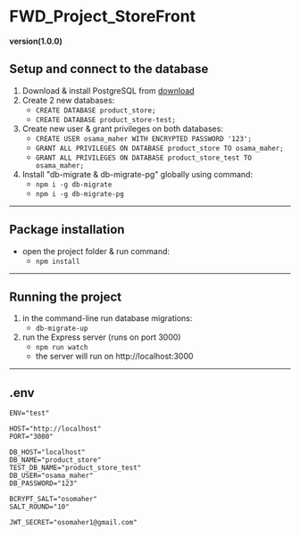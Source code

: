 # FWD_Project_StoreFront
**version(1.0.0)**
  ## Setup and connect to the database
  1. Download & install PostgreSQL from [download](https://www.postgresql.org/download/)
  2. Create 2 new databases:
      - `CREATE DATABASE product_store;`
      - `CREATE DATABASE product_store-test;`
  3. Create new user & grant privileges on both databases:
      - `CREATE USER osama_maher WITH ENCRYPTED PASSWORD '123';`
      - `GRANT ALL PRIVILEGES ON DATABASE product_store TO osama_maher;`
      - `GRANT ALL PRIVILEGES ON DATABASE product_store_test TO osama_maher;`
  4. Install "db-migrate & db-migrate-pg" globally using command:
      - `npm i -g db-migrate`
      - `npm i -g db-migrate-pg`
---
  ## Package installation
  * open the project folder & run command:
      - `npm install`
---
  ## Running the project
  1. in the command-line run database migrations:
      - `db-migrate-up`
  2. run the Express server (runs on port 3000)
      - `npm run watch`
      * the server will run on http://localhost:3000
---
  ## .env
  ```
  ENV="test"

  HOST="http://localhost"
  PORT="3000"

  DB_HOST="localhost"
  DB_NAME="product_store"
  TEST_DB_NAME="product_store_test"
  DB_USER="osama_maher"
  DB_PASSWORD="123"

  BCRYPT_SALT="osomaher"
  SALT_ROUND="10"

  JWT_SECRET="osomaher1@gmail.com"
  ```

